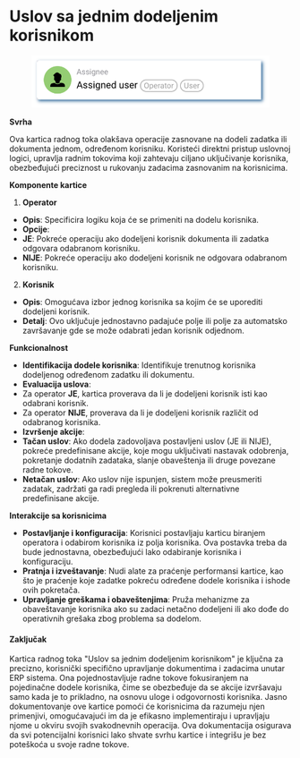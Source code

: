 # Uslov sa jednim dodeljenim korisnikom

<figure><img src="../../../.gitbook/assets/userlmn_77e991cee96598023f9a3ac7ad230e50.png" alt=""><figcaption></figcaption></figure>

**Svrha**

Ova kartica radnog toka olakšava operacije zasnovane na dodeli zadatka ili dokumenta jednom, određenom korisniku. Koristeći direktni pristup uslovnoj logici, upravlja radnim tokovima koji zahtevaju ciljano uključivanje korisnika, obezbeđujući preciznost u rukovanju zadacima zasnovanim na korisnicima.

**Komponente kartice**

1. **Operator**
* **Opis**: Specificira logiku koja će se primeniti na dodelu korisnika.
* **Opcije**:
* **JE**: Pokreće operaciju ako dodeljeni korisnik dokumenta ili zadatka odgovara odabranom korisniku.
* **NIJE**: Pokreće operaciju ako dodeljeni korisnik ne odgovara odabranom korisniku.
2. **Korisnik**
* **Opis**: Omogućava izbor jednog korisnika sa kojim će se uporediti dodeljeni korisnik.
* **Detalj**: Ovo uključuje jednostavno padajuće polje ili polje za automatsko završavanje gde se može odabrati jedan korisnik odjednom.

**Funkcionalnost**

* **Identifikacija dodele korisnika**: Identifikuje trenutnog korisnika dodeljenog određenom zadatku ili dokumentu.
* **Evaluacija uslova**:
* Za operator **JE**, kartica proverava da li je dodeljeni korisnik isti kao odabrani korisnik.
* Za operator **NIJE**, proverava da li je dodeljeni korisnik različit od odabranog korisnika.
* **Izvršenje akcije**:
* **Tačan uslov**: Ako dodela zadovoljava postavljeni uslov (JE ili NIJE), pokreće predefinisane akcije, koje mogu uključivati nastavak odobrenja, pokretanje dodatnih zadataka, slanje obaveštenja ili druge povezane radne tokove.
* **Netačan uslov**: Ako uslov nije ispunjen, sistem može preusmeriti zadatak, zadržati ga radi pregleda ili pokrenuti alternativne predefinisane akcije.

**Interakcije sa korisnicima**

* **Postavljanje i konfiguracija**: Korisnici postavljaju karticu biranjem operatora i odabirom korisnika iz polja korisnika. Ova postavka treba da bude jednostavna, obezbeđujući lako odabiranje korisnika i konfiguraciju.
* **Pratnja i izveštavanje**: Nudi alate za praćenje performansi kartice, kao što je praćenje koje zadatke pokreću određene dodele korisnika i ishode ovih pokretača.
* **Upravljanje greškama i obaveštenjima**: Pruža mehanizme za obaveštavanje korisnika ako su zadaci netačno dodeljeni ili ako dođe do operativnih grešaka zbog problema sa dodelom.

#### Zaključak

Kartica radnog toka "Uslov sa jednim dodeljenim korisnikom" je ključna za precizno, korisnički specifično upravljanje dokumentima i zadacima unutar ERP sistema. Ona pojednostavljuje radne tokove fokusiranjem na pojedinačne dodele korisnika, čime se obezbeđuje da se akcije izvršavaju samo kada je to prikladno, na osnovu uloge i odgovornosti korisnika. Jasno dokumentovanje ove kartice pomoći će korisnicima da razumeju njen primenjivi, omogućavajući im da je efikasno implementiraju i upravljaju njome u okviru svojih svakodnevnih operacija. Ova dokumentacija osigurava da svi potencijalni korisnici lako shvate svrhu kartice i integrišu je bez poteškoća u svoje radne tokove.
